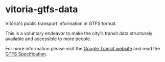 # vitoria-gtfs-data

Vitória's public transport information in GTFS format.

This is a voluntary endeavor to make the city's transit data structuraly available and accessible to more people.

For more information please visit the [Google Transit website](https://developers.google.com/transit/gtfs/) and read
the [GTFS Specification](https://developers.google.com/transit/gtfs/reference/).
